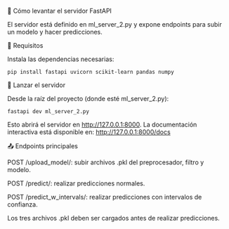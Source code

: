 🧪 Cómo levantar el servidor FastAPI

  El servidor está definido en ml_server_2.py y expone endpoints para subir un modelo y hacer predicciones.

🔧 Requisitos

  Instala las dependencias necesarias:
  
  `pip install fastapi uvicorn scikit-learn pandas numpy`
  
🚀 Lanzar el servidor

  Desde la raíz del proyecto (donde esté ml_server_2.py):
  
  `fastapi dev ml_server_2.py`
  
  Esto abrirá el servidor en http://127.0.0.1:8000. La documentación interactiva está disponible en:
  http://127.0.0.1:8000/docs
  
📤 Endpoints principales

  POST /upload_model/: subir archivos .pkl del preprocesador, filtro y modelo.
  
  POST /predict/: realizar predicciones normales.
  
  POST /predict_w_intervals/: realizar predicciones con intervalos de confianza.
  
  Los tres archivos .pkl deben ser cargados antes de realizar predicciones.
